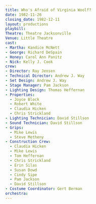 ```yaml
---
title: Who's Afraid of Virginia Woolf?
date: 1982-11-26
closing_date: 1982-12-11
layout: productions
playbill:
Theatre: Theatre Jacksonville
Venue: Little Theatre
cast:
- Martha: Kandice McNett
- George: Richard DeSpain
- Honey: Carol Ann Panitz
- Nick: Kelly J. Cook
crew:
- Director: Ray Jensen
- Technical Director: Andrew J. Way
- Set Design: Andrew J. Way
- Stage Manager: Pam Jackson
- Lighting Design: Thomas Heffernan
- Properties:
  - Joyce Block
  - Robert White
  - Claudia Hicken
  - Chris Strickland
- Lighting Technician: David Stillson
- Sound Technician: David Stillson
- Grips:
  - Mike Lewis
  - Steve Metheny
- Construction Crew:
  - Claudia Hicken
  - Mike Lewis
  - Tom Heffernan
  - Chris Strickland
  - Erin Silas
  - Susan Dowd
  - Cindy Sipe
  - Pam Jackson
  - David Stillson
- Costume Coordinator: Gert Berman
orchestra:
---
```


